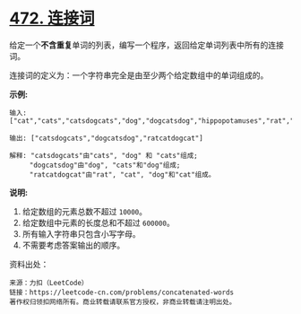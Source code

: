 # [472. 连接词](https://leetcode-cn.com/problems/concatenated-words/)

给定一个**不含重复**单词的列表，编写一个程序，返回给定单词列表中所有的连接词。

连接词的定义为：一个字符串完全是由至少两个给定数组中的单词组成的。

**示例:**

```
输入: ["cat","cats","catsdogcats","dog","dogcatsdog","hippopotamuses","rat","ratcatdogcat"]

输出: ["catsdogcats","dogcatsdog","ratcatdogcat"]

解释: "catsdogcats"由"cats", "dog" 和 "cats"组成; 
     "dogcatsdog"由"dog", "cats"和"dog"组成; 
     "ratcatdogcat"由"rat", "cat", "dog"和"cat"组成。
```

**说明:**

1. 给定数组的元素总数不超过 `10000`。
2. 给定数组中元素的长度总和不超过 `600000`。
3. 所有输入字符串只包含小写字母。
4. 不需要考虑答案输出的顺序。



资料出处：

```
来源：力扣（LeetCode）
链接：https://leetcode-cn.com/problems/concatenated-words
著作权归领扣网络所有。商业转载请联系官方授权，非商业转载请注明出处。
```

